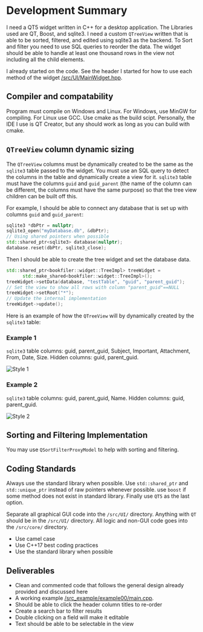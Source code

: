 # Development Summary

I need a QT5 widget written in C++ for a desktop application. The Libraries used are QT, Boost, and sqlite3. I need a custom `QTreeView` written that is able to be sorted, filtered, and edited using sqlite3 as the backend. To Sort and filter you need to use SQL queries to reorder the data. The widget should be able to handle at least one thousand rows in the view not including all the child elements.

I already started on the code. See the header I started for how to use each method of the widget [/src/UI/MainWidget.hpp](https://github.com/bradosia/BookFiler-Lib-Sort-Filter-Tree-Widget/blob/main/src/UI/MainWidget.hpp).

## Compiler and compatability

Program must compile on Windows and Linux. For Windows, use MinGW for compiling. For Linux use GCC. Use cmake as the build scipt. Personally, the IDE I use is QT Creator, but any should work as long as you can build with cmake.

## `QTreeView` column dynamic sizing

The `QTreeView` columns must be dynamically created to be the same as the `sqlite3` table passed to the widget. You must use an SQL query to detect the columns in the table and dynamically create a view for it. `sqlite3` table must have the columns `guid` and `guid_parent` (the name of the column can be different, the columns must have the same purpose) so that the tree view children can be built off this. 

For example, I should be able to connect any database that is set up with columns `guid` and `guid_parent`:
```cpp
sqlite3 *dbPtr = nullptr;
sqlite3_open("myDatabase.db", &dbPtr);
// Using shared pointers when possible
std::shared_ptr<sqlite3> database(nullptr);
database.reset(dbPtr, sqlite3_close);
```

Then I should be able to create the tree widget and set the database data.
```cpp
std::shared_ptr<bookfiler::widget::TreeImpl> treeWidget =
      std::make_shared<bookfiler::widget::TreeImpl>();
treeWidget->setData(database, "testTable", "guid", "parent_guid");
// Set the view to show all rows with column "parent_guid"==NULL
treeWidget->setRoot("*"); 
// Update the internal implementation
treeWidget->update();
```

Here is an example of how the `QTreeView` will by dynamically created by the `sqlite3` table:

### Example 1

`sqlite3` table columns: guid, parent_guid, Subject, Important, Attachment, From, Date, Size. Hidden columns: guid, parent_guid.

![Style 1](https://github.com/bradosia/BookFiler-Lib-Sort-Filter-Tree-Widget/blob/main/dev/tree-view-design-1.png?raw=true)

### Example 2

`sqlite3` table columns: guid, parent_guid, Name. Hidden columns: guid, parent_guid.

![Style 2](https://github.com/bradosia/BookFiler-Lib-Sort-Filter-Tree-Widget/blob/main/dev/tree-view-design-2.png?raw=true)

## Sorting and Filtering Implementation

You may use `QSortFilterProxyModel` to help with sorting and filtering. 

## Coding Standards
Always use the standard library when possible. Use `std::shared_ptr` and `std::unique_ptr` instead of raw pointers whenever possible. use `boost` if some method does not exist in standard library. Finally use `QT5` as the last option.

Separate all graphical GUI code into the `/src/UI/` directory. Anything with `QT` should be in the `/src/UI/` directory. All logic and non-GUI code goes into the `/src/core/` directory.

* Use camel case
* Use C++17 best coding practices
* Use the standard library when possible

## Deliverables

* Clean and commented code that follows the general design already provided and discussed here
* A working example [/src_example/example00/main.cpp](https://github.com/bradosia/BookFiler-Lib-Sort-Filter-Tree-Widget/blob/main/src_example/example00/main.cpp).
* Should be able to click the header column titles to re-order
* Create a search bar to filter results
* Double clicking on a field will make it editable
* Text should be able to be selectable in the view

